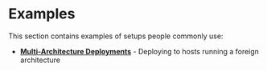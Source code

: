 # Examples

This section contains examples of setups people commonly use:

- **[Multi-Architecture Deployments](multi-arch.md)** - Deploying to hosts running a foreign architecture
